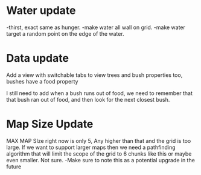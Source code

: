 
# Water update
-thirst, exact same as hunger.
-make water all wall on grid.
-make water target a random point on the edge of the water.

# Data update
Add a view with switchable tabs to view trees and bush properties too, bushes have a food property

I still need to add when a bush runs out of food, we need to remember that that bush ran out of food, and then look for the next closest bush.

# Map Size Update
MAX MAP SIze right now is only 5, Any higher than that and the grid is too large.
If we want to support larger maps then we need a pathfinding algorithm that will limit the scope of the grid to 
6 chunks like this or maybe even smaller. Not sure.
-Make sure to note this as a potential upgrade in the future